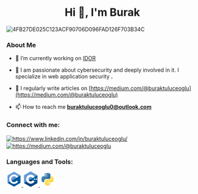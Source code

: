 <h1 align="center">Hi 👋, I'm Burak</h1>

  ![4FB27DE025C123ACF90706D096FAD126F703B34C](https://github.com/buraktuluceoglu/buraktuluceoglu/assets/97032292/e77ad53d-568b-455f-a80e-2ffe9601a4ab)

<h3 align="left"><b>About Me</b></h3>

- 🔭 I’m currently working on [IDOR](https://medium.com/@buraktuluceoglu/idor-insecure-direct-object-references-zafiyeti-nedir-fe59aafaaa2f)

- 🌱 I am passionate about cybersecurity and deeply involved in it. I specialize in web application security **.**

- 📝 I regularly write articles on [https://medium.com/@buraktuluceoglu](https://medium.com/@buraktuluceoglu)

- 📫 How to reach me **buraktuluceoglu0@outlook.com**

<h3 align="left">Connect with me:</h3>
<p align="left">
<a href="https://linkedin.com/in/https://www.linkedin.com/in/buraktuluceoglu/" target="blank"><img align="center" src="https://raw.githubusercontent.com/rahuldkjain/github-profile-readme-generator/master/src/images/icons/Social/linked-in-alt.svg" alt="https://www.linkedin.com/in/buraktuluceoglu/" height="30" width="40" /></a>
<a href="https://medium.com/https://medium.com/@buraktuluceoglu" target="blank"><img align="center" src="https://raw.githubusercontent.com/rahuldkjain/github-profile-readme-generator/master/src/images/icons/Social/medium.svg" alt="https://medium.com/@buraktuluceoglu" height="30" width="40" /></a>
</p>

<h3 align="left">Languages and Tools:</h3>
<p align="left"> <a href="https://www.cprogramming.com/" target="_blank" rel="noreferrer"> <img src="https://raw.githubusercontent.com/devicons/devicon/master/icons/c/c-original.svg" alt="c" width="40" height="40"/> </a> <a href="https://www.w3schools.com/cpp/" target="_blank" rel="noreferrer"> <img src="https://raw.githubusercontent.com/devicons/devicon/master/icons/cplusplus/cplusplus-original.svg" alt="cplusplus" width="40" height="40"/> </a> <a href="https://www.python.org" target="_blank" rel="noreferrer"> <img src="https://raw.githubusercontent.com/devicons/devicon/master/icons/python/python-original.svg" alt="python" width="40" height="40"/> </a> </p>
